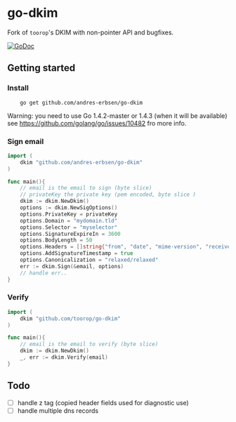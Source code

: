 # go-dkim

Fork of `toorop`'s DKIM with non-pointer API and bugfixes.

[![GoDoc](https://godoc.org/github.com/andres-erbsen/go-dkim?status.svg)](https://godoc.org/github.com/andres-erbsen/go-dkim)

## Getting started

### Install
```
 	go get github.com/andres-erbsen/go-dkim
```
Warning: you need to use Go 1.4.2-master or 1.4.3 (when it will be available)
see https://github.com/golang/go/issues/10482 fro more info.

### Sign email

```go
import (
	dkim "github.com/andres-erbsen/go-dkim"
)

func main(){
	// email is the email to sign (byte slice)
	// privateKey the private key (pem encoded, byte slice )
	dkim := dkim.NewDkim()
	options := dkim.NewSigOptions()
	options.PrivateKey = privateKey
	options.Domain = "mydomain.tld"
	options.Selector = "myselector"
	options.SignatureExpireIn = 3600
	options.BodyLength = 50
	options.Headers = []string{"from", "date", "mime-version", "received", "received"}
	options.AddSignatureTimestamp = true
	options.Canonicalization = "relaxed/relaxed"
	err := dkim.Sign(&email, options)
	// handle err..
}
```

### Verify
```go
import (
	dkim "github.com/toorop/go-dkim"
)

func main(){
	// email is the email to verify (byte slice)
	dkim := dkim.NewDkim()
	_, err := dkim.Verify(email)
}
```

## Todo

- [ ] handle z tag (copied header fields used for diagnostic use)
- [ ] handle multiple dns records
